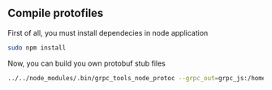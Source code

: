 ## Compile protofiles

First of all, you must install dependecies in node application
```bash
sudo npm install
```

Now, you can build you own protobuf stub files

```bash
../../node_modules/.bin/grpc_tools_node_protoc --grpc_out=grpc_js:/home/gabs/Documents/projetos/proxy-server-client/client-server/src/protos --js_out=import_style=commonjs,binary:/home/gabs/Documents/projetos/proxy-server-client/client-server/src/protos ping.proto 
```